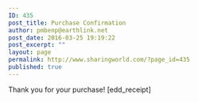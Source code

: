 ```yaml
---
ID: 435
post_title: Purchase Confirmation
author: pmbenp@earthlink.net
post_date: 2016-03-25 19:19:22
post_excerpt: ""
layout: page
permalink: http://www.sharingworld.com/?page_id=435
published: true
---
```

Thank you for your purchase! [edd_receipt]